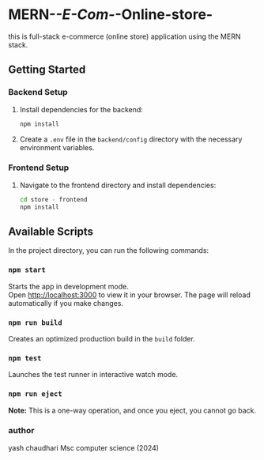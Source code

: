 # MERN-_-E-Com-_-Online-store-
this is full-stack e-commerce (online store) application using the MERN stack.

## Getting Started

### Backend Setup

1. Install dependencies for the backend:
   ```bash
   npm install
   ```

2. Create a `.env` file in the `backend/config` directory with the necessary environment variables.

### Frontend Setup

1. Navigate to the frontend directory and install dependencies:
   ```bash
   cd store - frontend
   npm install
   ```

## Available Scripts

In the project directory, you can run the following commands:

### `npm start`

Starts the app in development mode.\
Open [http://localhost:3000](http://localhost:3000) to view it in your browser. The page will reload automatically if you make changes.

### `npm run build`

Creates an optimized production build in the `build` folder.

### `npm test`

Launches the test runner in interactive watch mode.

### `npm run eject`

**Note:** This is a one-way operation, and once you eject, you cannot go back.

### author 

yash chaudhari 
Msc computer science (2024)
